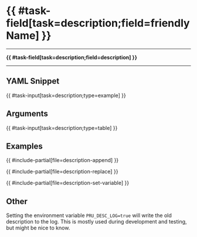 # {{ #task-field[task=description;field=friendlyName] }}

---

**{{ #task-field[task=description;field=description] }}**

---

## YAML Snippet

{{ #task-input[task=description;type=example] }}

## Arguments

{{ #task-input[task=description;type=table] }}

## Examples

{{ #include-partial[file=description-append] }}

{{ #include-partial[file=description-replace] }}

{{ #include-partial[file=description-set-variable] }}

## Other

Setting the environment variable `PRU_DESC_LOG=true` will write the old description to the log. This is mostly used during development and testing, but might be nice to know.
